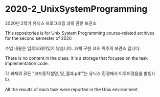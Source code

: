 # 2020-2_UnixSystemProgramming
2020년 2학기 유닉스 프로그래밍 과목 관련 보관소

This repositories is for Unix System Programming course-related archives for the second semester of 2020

수업 내용은 업로드되어있지 않습니다. 과제 구현 코드 위주의 보관소 입니다.

There is no content in the class. It is a storage that focuses on the task implementation code.

각 과제의 모든 "코드동작설명_및_결과.pdf"는 유닉스 환경에서 이루어졌음을 밝힙니다.

All the results of each task were reported in the Unix environment.
